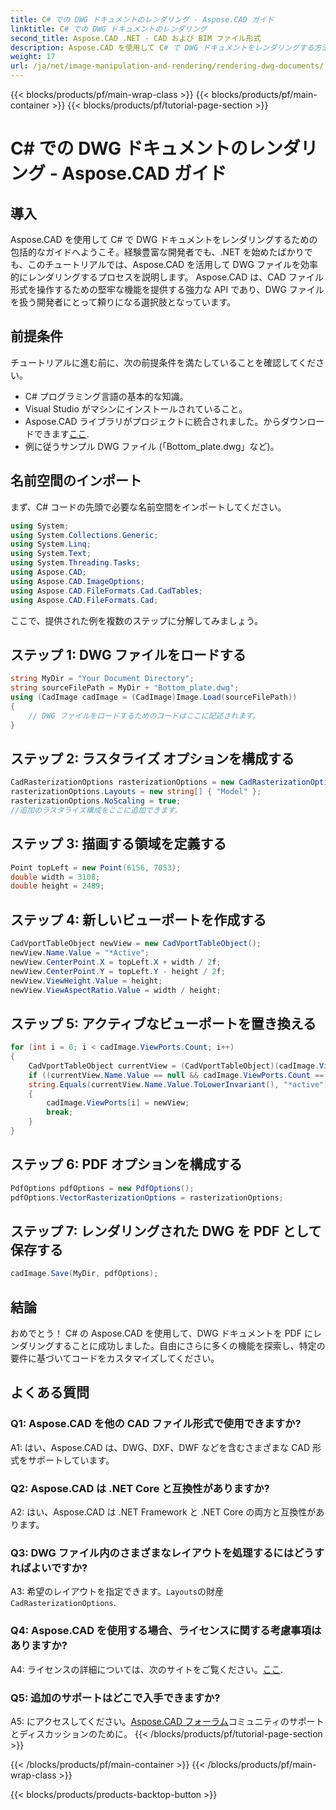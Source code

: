 ```yaml
---
title: C# での DWG ドキュメントのレンダリング - Aspose.CAD ガイド
linktitle: C# での DWG ドキュメントのレンダリング
second_title: Aspose.CAD .NET - CAD および BIM ファイル形式
description: Aspose.CAD を使用して C# で DWG ドキュメントをレンダリングする方法を学びます。このステップバイステップのガイドでは、コード例を使用してインポート、構成、保存について説明します。
weight: 17
url: /ja/net/image-manipulation-and-rendering/rendering-dwg-documents/
---
```


{{< blocks/products/pf/main-wrap-class >}}
{{< blocks/products/pf/main-container >}}
{{< blocks/products/pf/tutorial-page-section >}}

# C# での DWG ドキュメントのレンダリング - Aspose.CAD ガイド

## 導入

Aspose.CAD を使用して C# で DWG ドキュメントをレンダリングするための包括的なガイドへようこそ。経験豊富な開発者でも、.NET を始めたばかりでも、このチュートリアルでは、Aspose.CAD を活用して DWG ファイルを効率的にレンダリングするプロセスを説明します。 Aspose.CAD は、CAD ファイル形式を操作するための堅牢な機能を提供する強力な API であり、DWG ファイルを扱う開発者にとって頼りになる選択肢となっています。

## 前提条件

チュートリアルに進む前に、次の前提条件を満たしていることを確認してください。

- C# プログラミング言語の基本的な知識。
- Visual Studio がマシンにインストールされていること。
-  Aspose.CAD ライブラリがプロジェクトに統合されました。からダウンロードできます[ここ](https://releases.aspose.com/cad/net/).
- 例に従うサンプル DWG ファイル (「Bottom_plate.dwg」など)。

## 名前空間のインポート

まず、C# コードの先頭で必要な名前空間をインポートしてください。

```csharp
using System;
using System.Collections.Generic;
using System.Linq;
using System.Text;
using System.Threading.Tasks;
using Aspose.CAD;
using Aspose.CAD.ImageOptions;
using Aspose.CAD.FileFormats.Cad.CadTables;
using Aspose.CAD.FileFormats.Cad;
```

ここで、提供された例を複数のステップに分解してみましょう。

## ステップ 1: DWG ファイルをロードする

```csharp
string MyDir = "Your Document Directory";
string sourceFilePath = MyDir + "Bottom_plate.dwg";
using (CadImage cadImage = (CadImage)Image.Load(sourceFilePath))
{
    // DWG ファイルをロードするためのコードはここに記述されます。
}
```

## ステップ 2: ラスタライズ オプションを構成する

```csharp
CadRasterizationOptions rasterizationOptions = new CadRasterizationOptions();
rasterizationOptions.Layouts = new string[] { "Model" };
rasterizationOptions.NoScaling = true;
//追加のラスタライズ構成をここに追加できます。
```

## ステップ 3: 描画する領域を定義する

```csharp
Point topLeft = new Point(6156, 7053);
double width = 3108;
double height = 2489;
```

## ステップ 4: 新しいビューポートを作成する

```csharp
CadVportTableObject newView = new CadVportTableObject();
newView.Name.Value = "*Active";
newView.CenterPoint.X = topLeft.X + width / 2f;
newView.CenterPoint.Y = topLeft.Y - height / 2f;
newView.ViewHeight.Value = height;
newView.ViewAspectRatio.Value = width / height;
```

## ステップ 5: アクティブなビューポートを置き換える

```csharp
for (int i = 0; i < cadImage.ViewPorts.Count; i++)
{
    CadVportTableObject currentView = (CadVportTableObject)(cadImage.ViewPorts[i]);
    if ((currentView.Name.Value == null && cadImage.ViewPorts.Count == 1) ||
    string.Equals(currentView.Name.Value.ToLowerInvariant(), "*active"))
    {
        cadImage.ViewPorts[i] = newView;
        break;
    }
}
```

## ステップ 6: PDF オプションを構成する

```csharp
PdfOptions pdfOptions = new PdfOptions();
pdfOptions.VectorRasterizationOptions = rasterizationOptions;
```

## ステップ 7: レンダリングされた DWG を PDF として保存する

```csharp
cadImage.Save(MyDir, pdfOptions);
```

## 結論

おめでとう！ C# の Aspose.CAD を使用して、DWG ドキュメントを PDF にレンダリングすることに成功しました。自由にさらに多くの機能を探索し、特定の要件に基づいてコードをカスタマイズしてください。

## よくある質問

### Q1: Aspose.CAD を他の CAD ファイル形式で使用できますか?

A1: はい、Aspose.CAD は、DWG、DXF、DWF などを含むさまざまな CAD 形式をサポートしています。

### Q2: Aspose.CAD は .NET Core と互換性がありますか?

A2: はい、Aspose.CAD は .NET Framework と .NET Core の両方と互換性があります。

### Q3: DWG ファイル内のさまざまなレイアウトを処理するにはどうすればよいですか?

 A3: 希望のレイアウトを指定できます。`Layouts`の財産`CadRasterizationOptions`.

### Q4: Aspose.CAD を使用する場合、ライセンスに関する考慮事項はありますか?

 A4: ライセンスの詳細については、次のサイトをご覧ください。[ここ](https://purchase.aspose.com/buy).

### Q5: 追加のサポートはどこで入手できますか?

A5: にアクセスしてください。[Aspose.CAD フォーラム](https://forum.aspose.com/c/cad/19)コミュニティのサポートとディスカッションのために。
{{< /blocks/products/pf/tutorial-page-section >}}

{{< /blocks/products/pf/main-container >}}
{{< /blocks/products/pf/main-wrap-class >}}

{{< blocks/products/products-backtop-button >}}
